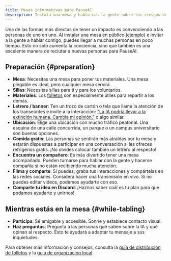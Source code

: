 ```yaml
---
title: Mesas informativas para PauseAI
description: Instala una mesa y habla con la gente sobre los riesgos de la IA y por qué necesitamos hacer una pausa.
---
```


 <!-- end of frontmatter metadata, dashes above need to stay -->

Una de las formas más directas de tener un impacto es convenciendo a las personas de uno en uno.
Al instalar una mesa en público ([ejemplo](https://x.com/ChrisGerrby/status/1837537928748351611)) e invitar a la gente a hablar contigo, puedes llegar a muchas personas en poco tiempo.
Esto no solo aumenta la conciencia, sino que también es una excelente manera de reclutar a nuevas personas para PauseAI.

## Preparación {#preparation}

- **Mesa**: Necesitas una mesa para poner tus materiales. Una mesa plegable es ideal, pero cualquier mesa servirá.
- **Sillas**: Necesitas sillas para ti y para los voluntarios.
- **Materiales**: Los [folletos](/flyering) son especialmente útiles para repartir a los demás.
- **Letrero / banner**: Ten un trozo de cartón o tela que llame la atención de los transeúntes e invite a la interacción: ["La IA podría llevar a la extinción humana. Cambia mi opinión."](https://x.com/ChrisGerrby/status/1831039867670991075) o algo similar.
- **Ubicación**: Elige una ubicación con mucho tráfico peatonal. Una esquina de una calle concurrida, un parque o un campus universitario son buenas opciones.
- **Comida gratis**: Las personas se sentirán más atraídas por tu mesa y estarán dispuestas a participar en una conversación si les ofreces refrigerios gratis. ¡No olvides colocar también un letrero al respecto!
- **Encuentra un compañero**: Es más divertido tener una mesa acompañado. Pueden turnarse para hablar con la gente y hacerse compañía si no están recibiendo mucha atención.
- **Filma y comparte**: Si puedes, graba tus interacciones y compártelas en las redes sociales. Considera hacer una transmisión en vivo. Si no puedes editar videos, podemos ayudarte con eso.
- **Comparte tu idea en Discord**: ¡Haznos saber cuál es tu plan para que podamos ayudarte y unirnos!

## Mientras estás en la mesa {#while-tabling}

- **Participa**: Sé amigable y accesible. Sonríe y establece contacto visual.
- **Haz preguntas**: Pregunta a las personas qué saben sobre la IA y qué opinan al respecto. Esto te ayudará a adaptar tu mensaje a sus inquietudes.

Para obtener más información y consejos, consulta la [guía de distribución de folletos](/flyering) y la [guía de organización local](local-organizing).
